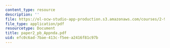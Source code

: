```yaml
---
content_type: resource
description: ''
file: https://ol-ocw-studio-app-production.s3.amazonaws.com/courses/2-964-economics-of-marine-transportation-industries-fall-2006/efc0c6ad7bae413cf5eea2416f81c97b_paper2_pb_Appnda.pdf
file_type: application/pdf
resourcetype: Document
title: paper2_pb_Appnda.pdf
uid: efc0c6ad-7bae-413c-f5ee-a2416f81c97b
---
```

